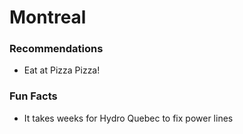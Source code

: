# Montreal

### Recommendations
- Eat at Pizza Pizza!

### Fun Facts
- It takes weeks for Hydro Quebec to fix power lines

